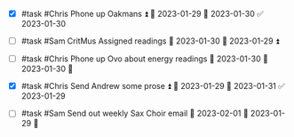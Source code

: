 - [x] #task #Chris Phone up Oakmans ⏫ 🛫 2023-01-29 📅 2023-01-30 ✅ 2023-01-30
- [ ] #task #Sam CritMus Assigned readings 📅 2023-01-30 🛫 2023-01-29 ⏫ 
- [ ] #task #Chris Phone up Ovo about energy readings 📅 2023-01-30 🛫 2023-01-30 🔼 
- [x] #task #Chris Send Andrew some prose ⏫ 🛫 2023-01-29 📅 2023-01-31 ✅ 2023-01-29
- [ ] #task #Sam Send out weekly Sax Choir email 📅 2023-02-01 🛫 2023-01-29 🔼 

